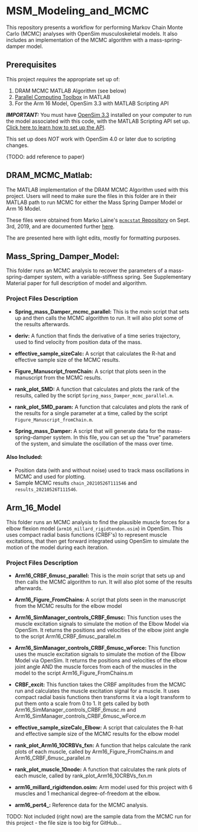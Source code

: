 # MSM_Modeling_and_MCMC
This repository presents a workflow for performing Markov Chain Monte Carlo (MCMC) analyses with OpenSim musculoskeletal models. It also includes an implementation of the MCMC algorithm with a mass-spring-damper model. 

## Prerequisites
This project _requires_ the appropriate set up of: 
1. DRAM MCMC MATLAB Algorithm (see below)  
2. [Parallel Computing Toolbox](https://www.mathworks.com/products/parallel-computing.html) in MATLAB
3. For the Arm 16 Model,  OpenSim 3.3 with MATLAB Scripting API

**_IMPORTANT:_** You must have [OpenSim 3.3](https://simtk.org/frs/download_confirm.php/file/4580/OpenSim-3.3.0-win64VC13P.exe?group_id=91) installed  on your computer to run the model associated with this code, with the MATLAB Scripting API set up. [Click here to learn how to set up the API](https://simtk-confluence.stanford.edu/display/OpenSim33/Scripting+with+Matlab). 

This set up does *NOT* work with OpenSim 4.0 or later due to scripting changes. 

{TODO: add reference to paper}

## DRAM_MCMC_Matlab: 
The MATLAB implementation of the DRAM MCMC Algorithm used with this project. Users will need to make sure the files in this folder are in their MATLAB path to run MCMC for either the Mass Spring Damper Model or Arm 16 Model.

These files were obtained from Marko Laine's [`mcmcstat` Repository](https://github.com/mjlaine/mcmcstat) on Sept. 3rd, 2019, and are documented further [here](https://mjlaine.github.io/mcmcstat/#orgcdeadeb).

The are presented here with light edits, mostly for formatting purposes. 

## Mass_Spring_Damper_Model: 
This folder runs an MCMC analysis to recover the parameters of a mass-spring-damper system, with a variable-stiffness spring. See Supplementary Material paper for full description of model and algorithm. 

### Project Files Description

* **Spring_mass_Damper_mcmc_parallel:** This is the _main_ script that sets up and then calls the MCMC algorithm to run. It will also plot some of the results afterwards. 

* **deriv:** A function that finds the derivative of a time series trajectory, used to find velocity from position data of the mass. 

* **effective_sample_sizeCalc:** A script that calculates the R-hat and effective sample size of the MCMC results.

* **Figure_Manuscript_fromChain:** A script that plots seen in the manuscript from the MCMC results.

* **rank_plot_SMD:** A function that calculates and plots the rank of the results, called by the script `Spring_mass_Damper_mcmc_parallel.m`.

* **rank_plot_SMD_param:** A function that calculates and plots the rank of the results for a single parameter at a time, called by the script `Figure_Manuscript_fromChain.m`.

* **Spring_mass_Damper:** A script that will generate data for the mass-spring-damper system. In this file, you can set up the "true" parameters of the system, and simulate the oscillation of the mass over time. 

#### **Also Included:**
* Position data (with and without noise) used to track mass oscillations in MCMC and used for plotting.
* Sample MCMC results `chain_20210526T111546` and `results_20210526T111546`.

## Arm_16_Model 
This folder runs an MCMC analysis to find the plausible muscle forces for a elbow flexion model (`arm16_millard_rigidtendon.osim`) in OpenSim. This uses compact radial basis functions (CRBF's) to represent muscle excitations, that then get forward integrated using OpenSim to simulate the motion of the model during each iteration. 

### Project Files Description

* **Arm16_CRBF_6musc_parallel:** This is the _main_ script that sets up and then calls the MCMC algorithm to run. It will also plot some of the results afterwards. 

* **Arm16_Figure_FromChains:** A script that plots seen in the manuscript from the MCMC results for the elbow model 

* **Arm16_SimManager_controls_CRBF_6musc:** This function uses the muscle excitation signals to simulate the motion of the Elbow Model via OpenSim. It returns the positions and velocities of the elbow joint angle to the script Arm16_CRBF_6musc_parallel.m

* **Arm16_SimManager_controls_CRBF_6musc_wForce:** This function uses the muscle excitation signals to simulate the motion of the Elbow Model via OpenSim. It returns the positions and velocities of the elbow joint angle AND the muscle forces from each of the muscles in the model to the script Arm16_Figure_FromChains.m

* **CRBF_excit:** This function takes the CRBF amplitudes from the MCMC run and calculates the muscle excitation signal for a muscle. It uses compact radial basis functions then transforms it via a logit transform to put them onto a scale from 0 to 1. It gets called by both Arm16_SimManager_controls_CRBF_6musc.m and Arm16_SimManager_controls_CRBF_6musc_wForce.m 

* **effective_sample_sizeCalc_Elbow:**  A script that calculates the R-hat and effective sample size of the MCMC results for the elbow model

* **rank_plot_Arm16_10CRBVs_fxn:** A function that helps calculate the rank plots of each muscle, called by Arm16_Figure_FromChains.m and Arm16_CRBF_6musc_parallel.m

* **rank_plot_muscle_10node:** A function that calculates the rank plots of each muscle, called by rank_plot_Arm16_10CRBVs_fxn.m

* **arm16_millard_rigidtendon.osim:** Arm model used for this project with 6 muscles and 1 mechanical degree-of-freedom at the elbow. 

* **arm16_pert4_:** Reference data for the MCMC analysis. 

TODO: Not included (right now) are the sample data from the MCMC run for this project - the file size is too big for GitHub... 
